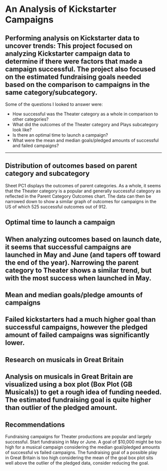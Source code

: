 # An Analysis of Kickstarter Campaigns
Performing analysis on Kickstarter data to uncover trends: This project focused on analyzing Kickstarter campaign data to determine if there were factors that made a campaign successful. The project also focused on the estimated fundraising goals needed based on the comparison to campaigns in the same category/subcategory.
---
Some of the questions I looked to answer were:
* How successful was the Theater category as a whole in comparison to other categories?
* What did the outcomes of the Theater category and Plays subcategory look like?
* Is there an optimal time to launch a campaign?
* What were the mean and median goals/pledged amounts of successful and failed campaigns?
---
## Distribution of outcomes based on parent category and subcategory
Sheet PC1 displays the outcomes of parent categories. As a whole, it seems that the Theater category is a popular and generally successful category as reflected in the Parent Category Outcomes chart. The data can then be narrowed down to show a similar graph of outcomes for campaigns in the US of which 525 successful outcomes out of 912. 
## Optimal time to launch a campaign
When analyzing outcomes based on launch date, it seems that successful campaigns are launched in May and June (and tapers off toward the end of the year). Narrowing the parent category to Theater shows a similar trend, but with the most success when launched in May.
---
## Mean and median goals/pledge amounts of campaigns
Failed kickstarters had a much higher goal than successful campaigns, however the pledged amount of failed campaigns was significantly lower.
---
## Research on musicals in Great Britain
Analysis on musicals in Great Britain are visualized using a box plot (Box Plot (GB Musicals)) to get a rough idea of funding needed. The estimated fundraising goal is quite higher than outlier of the pledged amount.
---
## Recommendations
Fundraising campaigns for Theater productions are popular and largely successful.
Start fundraising in May or June.
A goal of $10,000 might be too high for a musical campaign considering the median goal/pledged amounts of successful vs failed campaigns.
The fundraising goal of a possible play in Great Britain is too high considering the mean of the goal box plot sits well above the outlier of the pledged data, consider reducing the goal.
